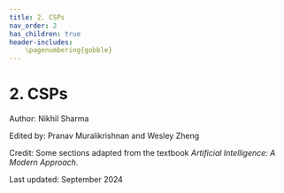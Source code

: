 ```yaml
---
title: 2. CSPs
nav_order: 2
has_children: true
header-includes:
    \pagenumbering{gobble}
---
```


# 2. CSPs

Author: Nikhil Sharma

Edited by: Pranav Muralikrishnan and Wesley Zheng

Credit: Some sections adapted from the textbook *Artificial Intelligence: A Modern Approach*.

Last updated: September 2024
